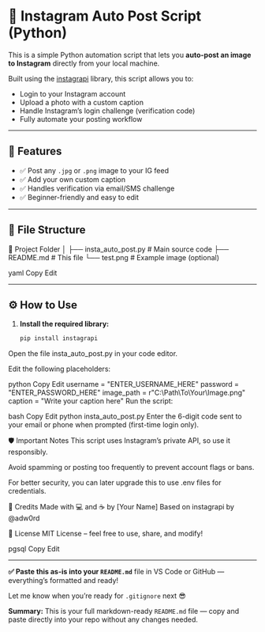 # 📸 Instagram Auto Post Script (Python)

This is a simple Python automation script that lets you **auto-post an image to Instagram** directly from your local machine.

Built using the [instagrapi](https://github.com/adw0rd/instagrapi) library, this script allows you to:
- Login to your Instagram account
- Upload a photo with a custom caption
- Handle Instagram’s login challenge (verification code)
- Fully automate your posting workflow

---

## 🚀 Features

- ✅ Post any `.jpg` or `.png` image to your IG feed  
- ✅ Add your own custom caption  
- ✅ Handles verification via email/SMS challenge  
- ✅ Beginner-friendly and easy to edit  

---

## 📂 File Structure

📁 Project Folder
│
├── insta_auto_post.py # Main source code
├── README.md # This file
└── test.png # Example image (optional)

yaml
Copy
Edit

---

## ⚙️ How to Use

1. **Install the required library:**
   ```bash
   pip install instagrapi
Open the file insta_auto_post.py in your code editor.

Edit the following placeholders:

python
Copy
Edit
username = "ENTER_USERNAME_HERE"
password = "ENTER_PASSWORD_HERE"
image_path = r"C:\Path\To\Your\Image.png"
caption = "Write your caption here"
Run the script:

bash
Copy
Edit
python insta_auto_post.py
Enter the 6-digit code sent to your email or phone when prompted (first-time login only).

🛡 Important Notes
This script uses Instagram’s private API, so use it responsibly.

Avoid spamming or posting too frequently to prevent account flags or bans.

For better security, you can later upgrade this to use .env files for credentials.

🙌 Credits
Made with 💻 and ☕ by [Your Name]
Based on instagrapi by @adw0rd

📜 License
MIT License – feel free to use, share, and modify!

pgsql
Copy
Edit

---

**✅ Paste this as-is into your `README.md`** file in VS Code or GitHub — everything’s formatted and ready!

Let me know when you’re ready for `.gitignore` next 😎

**Summary:** This is your full markdown-ready `README.md` file — copy and paste directly into your repo without any changes needed.

